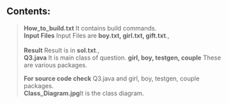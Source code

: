## Contents:
><b>How_to_build.txt</b> It contains build commands.
><br><b>Input Files</b> Input Files are <b>boy.txt, girl.txt, gift.txt</b>.,<br>
><br><b>Result</b> Result is in <b>sol.txt</b>.,<br>
><b>Q3.java</b> It is main class of question.
><b>girl, boy, testgen, couple</b> These are various packages.
>
><b>For source code check</b> Q3.java and girl, boy, testgen, couple packages.
><br><b>Class_Diagram.jpg</b>It is the class diagram.


